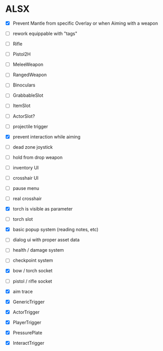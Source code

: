 # ALSX

- [x] Prevent Mantle from specific Overlay or when Aiming with a weapon
- [ ] rework equippable with "tags"
- [ ] Rifle
- [ ] Pistol2H
- [ ] MeleeWeapon
- [ ] RangedWeapon
- [ ] Binoculars
- [ ] GrabbableSlot
- [ ] ItemSlot
- [ ] ActorSlot?
- [ ] projectile trigger
- [x] prevent interaction while aiming
- [ ] dead zone joystick
- [ ] hold from drop weapon
- [ ] inventory UI
- [ ] crosshair UI
- [ ] pause menu
- [ ] real crosshair
- [x] torch is visible as parameter
- [ ] torch slot
- [x] basic popup system (reading notes, etc)
- [ ] dialog ui with proper asset data
- [ ] health / damage system
- [ ] checkpoint system
- [x] bow / torch socket
- [ ] pistol / rifle socket


- [x] aim trace
- [x] GenericTrigger
- [x] ActorTrigger
- [x] PlayerTrigger
- [x] PressurePlate
- [x] InteractTrigger
